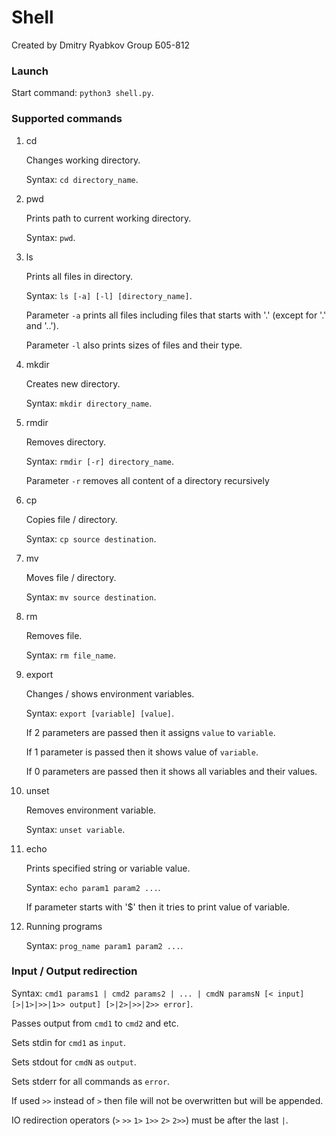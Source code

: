 # Shell

Created by Dmitry Ryabkov Group Б05-812

### Launch
Start command: `python3 shell.py`.
### Supported commands

1. cd

    Changes working directory.

    Syntax: `cd directory_name`.

2. pwd

    Prints path to current working directory.

    Syntax: `pwd`.

3. ls

    Prints all files in directory.

    Syntax: `ls [-a] [-l] [directory_name]`.

    Parameter `-a` prints all files including files that starts with '.' (except for '.' and '..').

    Parameter `-l` also prints sizes of files and their type.

4. mkdir

    Creates new directory.

    Syntax: `mkdir directory_name`.

5. rmdir

    Removes directory.

    Syntax: `rmdir [-r] directory_name`.

    Parameter `-r`  removes all content of a directory recursively

6. cp

    Copies file / directory.

    Syntax: `cp source destination`.

7. mv

    Moves file / directory.

    Syntax: `mv source destination`.

8. rm

    Removes file.

    Syntax: `rm file_name`.

9. export

    Changes / shows environment variables.

    Syntax: `export [variable] [value]`.

    If 2 parameters are passed then it assigns `value` to `variable`.

    If 1 parameter is passed then it shows value of `variable`.

    If 0 parameters are passed then it shows all variables and their values.

10. unset

    Removes environment variable.

    Syntax: `unset variable`.

11. echo

    Prints specified string or variable value.

    Syntax: `echo param1 param2 ...`.

    If parameter starts with '$' then it tries to print value of variable.

12. Running programs

    Syntax: `prog_name param1 param2 ...`.

### Input / Output redirection

Syntax: `cmd1 params1 | cmd2 params2 | ... | cmdN paramsN [< input] [>|1>|>>|1>> output] [>|2>|>>|2>> error]`.

Passes output from `cmd1` to `cmd2` and etc.

Sets stdin for `cmd1` as `input`.

Sets stdout for `cmdN` as `output`.

Sets stderr for all commands as `error`.

If used `>>` instead of `>` then file will not be overwritten but will be appended.

IO redirection operators (`>` `>>` `1>` `1>>` `2>` `2>>`) must be after the last `|`.
